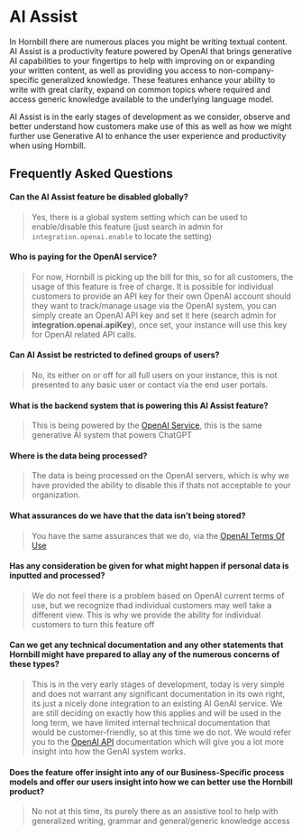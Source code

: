 # AI Assist

In Hornbill there are numerous places you might be writing textual content.  AI Assist is a productivity feature powered by OpenAI that brings generative AI capabilities to your fingertips to help with improving on or expanding your written content, as well as providing you access to non-company-specific generalized knowledge.  These features enhance your ability to write with great clarity, expand on common topics where required and access generic knowledge available to the underlying language model.

AI Assist is in the early stages of development as we consider, observe and better understand how customers make use of this as well as how we might further use Generative AI to enhance the user experience and productivity when using Hornbill. 

## Frequently Asked Questions


#### Can the AI Assist feature be disabled globally? ###
> Yes, there is a global system setting which can be used to enable/disable this feature (just search in admin for `integration.openai.enable` to locate the setting)

#### Who is paying for the OpenAI service?
> For now, Hornbill is picking up the bill for this, so for all customers, the usage of this feature is free of charge.  It is possible for individual customers to provide an API key for their own OpenAI account should they want to track/manage usage via the OpenAI system, you can simply create an OpenAI API key and set it here (search admin for __integration.openai.apiKey__), once set, your instance will use this key for OpenAI related API calls. 

#### Can AI Assist be restricted to defined groups of users?
> No, its either on or off for all full users on your instance, this is not presented to any basic user or contact via the end user portals. 

#### What is the backend system that is powering this AI Assist feature?
> This is being powered by the [OpenAI Service](https://openai.com/), this is the same generative AI system that powers ChatGPT

#### Where is the data being processed?
> The data is being processed on the OpenAI servers, which is why we have provided the ability to disable this if thats not acceptable to your organization.

#### What assurances do we have that the data isn’t being stored?
> You have the same assurances that we do, via the [OpenAI Terms Of Use](https://openai.com/policies/terms-of-use/)

#### Has any consideration be given for what might happen if personal data is inputted and processed?
> We do not feel there is a problem based on OpenAI current terms of use, but we recognize thad individual customers may well take a different view.  This is why we provide the ability for individual customers to turn this feature off

#### Can we get any technical documentation and any other statements that Hornbill might have prepared to allay any of the numerous concerns of these types?
> This is in the very early stages of development, today is very simple and does not warrant any significant documentation in its own right, its just a nicely done integration to an existing AI GenAI service. We are still deciding on exactly how this applies and will be used in the long term, we have limited internal technical documentation that would be customer-friendly, so at this time we do not. We would refer you to the [OpenAI API]( https://openai.com/product) documentation which will give you a lot more insight into how the GenAI system works.

#### Does the feature offer insight into any of our Business-Specific process models and offer our users insight into how we can better use the Hornbill product?
> No not at this time, its purely there as an assistive tool to help with generalized writing, grammar and general/generic knowledge access
